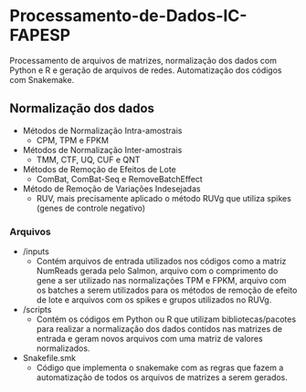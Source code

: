 # Processamento-de-Dados-IC-FAPESP
Processamento de arquivos de matrizes, normalização dos dados com Python e R e geração de arquivos de redes. Automatização dos códigos com Snakemake.

## Normalização dos dados
- Métodos de Normalização Intra-amostrais
  - CPM, TPM e FPKM
- Métodos de Normalização Inter-amostrais
  - TMM, CTF, UQ, CUF e QNT
- Métodos de Remoção de Efeitos de Lote
  - ComBat, ComBat-Seq e RemoveBatchEffect
- Método de Remoção de Variações Indesejadas
  - RUV, mais precisamente aplicado o método RUVg que utiliza spikes (genes de controle negativo)

### Arquivos
- /inputs
  - Contém arquivos de entrada utilizados nos códigos como a matriz NumReads gerada pelo Salmon, arquivo com o comprimento do gene a ser utilizado nas normalizações TPM e FPKM, arquivo com os batches a serem utilizados para os métodos de remoção de efeito de lote e arquivos com os spikes e grupos utilizados no RUVg.
- /scripts
  - Contém os códigos em Python ou R que utilizam bibliotecas/pacotes para realizar a normalização dos dados contidos nas matrizes de entrada e geram novos arquivos com uma matriz de valores normalizados.
- Snakefile.smk
  - Código que implementa o snakemake com as regras que fazem a automatização de todos os arquivos de matrizes a serem gerados.
